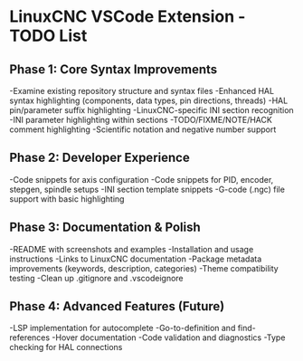 
# LinuxCNC VSCode Extension - TODO List
## Phase 1: Core Syntax Improvements

-Examine existing repository structure and syntax files
-Enhanced HAL syntax highlighting (components, data types, pin directions, threads)
-HAL pin/parameter suffix highlighting
-LinuxCNC-specific INI section recognition
-INI parameter highlighting within sections
-TODO/FIXME/NOTE/HACK comment highlighting
-Scientific notation and negative number support

## Phase 2: Developer Experience

-Code snippets for axis configuration
-Code snippets for PID, encoder, stepgen, spindle setups
-INI section template snippets
-G-code (.ngc) file support with basic highlighting

## Phase 3: Documentation & Polish

-README with screenshots and examples
-Installation and usage instructions
-Links to LinuxCNC documentation
-Package metadata improvements (keywords, description, categories)
-Theme compatibility testing
-Clean up .gitignore and .vscodeignore

## Phase 4: Advanced Features (Future)

-LSP implementation for autocomplete
-Go-to-definition and find-references
-Hover documentation
-Code validation and diagnostics
-Type checking for HAL connections
